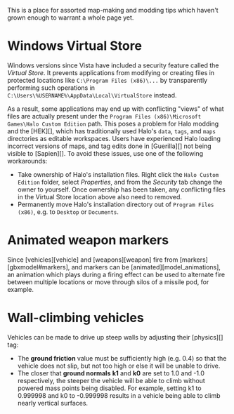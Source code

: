 This is a place for assorted map-making and modding tips which haven't grown enough to warrant a whole page yet.

# Windows Virtual Store
Windows versions since Vista have included a security feature called the _Virtual Store_. It prevents applications from modifying or creating files in protected locations like `C:\Program Files (x86)\...` by transparently performing such operations in `C:\Users\%USERNAME%\AppData\Local\VirtualStore` instead.

As a result, some applications may end up with conflicting "views" of what files are actually present under the `Program Files (x86)\Microsoft Games\Halo Custom Edition` path. This poses a problem for Halo modding and the [HEK][], which has traditionally used Halo's `data`, `tags`, and `maps` directories as editable workspaces. Users have experienced Halo loading incorrect versions of maps, and tag edits done in [Guerilla][] not being visible to [Sapien][]. To avoid these issues, use one of the following workarounds:

* Take ownership of Halo's installation files. Right click the `Halo Custom Edition` folder, select _Properties_, and from the _Security_ tab change the owner to yourself. Once ownership has been taken, any conflicting files in the Virtual Store location above also need to removed.
* Permanently move Halo's installation directory out of `Program Files (x86)`, e.g. to `Desktop` or `Documents`.

# Animated weapon markers
Since [vehicles][vehicle] and [weapons][weapon] fire from [markers][gbxmodel#markers], and markers can be [animated][model_animations], an animation which plays during a firing effect can be used to alternate fire between multiple locations or move through silos of a missile pod, for example.

# Wall-climbing vehicles
Vehicles can be made to drive up steep walls by adjusting their [physics][] tag:

* The **ground friction** value must be sufficiently high (e.g. 0.4) so that the vehicle does not slip, but not too high or else it will be unable to drive.
* The closer that **ground normals** **k1** and **k0** are set to 1.0 and -1.0 respectively, the steeper the vehicle will be able to climb without powered mass points being disabled. For example, setting k1 to 0.999998 and k0 to -0.999998 results in a vehicle being able to climb nearly vertical surfaces.
